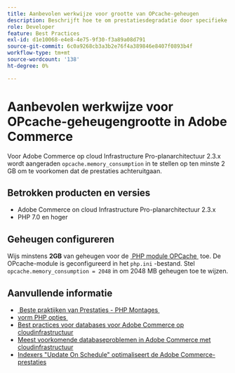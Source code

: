 ```yaml
---
title: Aanbevolen werkwijze voor grootte van OPcache-geheugen
description: Beschrijft hoe te om prestatiesdegradatie door specifieke montages van OPcache geheugenconsumptie op Adobe Commerce projecten te vermijden.
role: Developer
feature: Best Practices
exl-id: d1e10068-e4e8-4e75-9f30-f3a89a08d791
source-git-commit: 6c0a9268cb3a3b2e76f4a389846e8407f0893b4f
workflow-type: tm+mt
source-wordcount: '138'
ht-degree: 0%

---
```


# Aanbevolen werkwijze voor OPcache-geheugengrootte in Adobe Commerce

Voor Adobe Commerce op cloud Infrastructure Pro-planarchitectuur 2.3.x wordt aangeraden `opcache.memory_consumption` in te stellen op ten minste 2 GB om te voorkomen dat de prestaties achteruitgaan.

## Betrokken producten en versies

* Adobe Commerce on cloud Infrastructure Pro-planarchitectuur 2.3.x
* PHP 7.0 en hoger

## Geheugen configureren

Wijs minstens **2GB** van geheugen voor de [&#x200B; PHP module OPCache &#x200B;](https://www.php.net/manual/en/book.opcache.php) toe. De OPcache-module is geconfigureerd in het `php.ini` -bestand. Stel `opcache.memory_consumption = 2048` in om 2048 MB geheugen toe te wijzen.

## Aanvullende informatie

* [&#x200B; Beste praktijken van Prestaties - PHP Montages &#x200B;](../../../performance/software.md#php-settings)
* [&#x200B; vorm PHP opties &#x200B;](https://experienceleague.adobe.com/nl/docs/commerce-cloud-service/user-guide/configure/app/configure-app-yaml)
* [Best practices voor databases voor Adobe Commerce op cloudinfrastructuur](database-on-cloud.md)
* [Meest voorkomende databaseproblemen in Adobe Commerce met cloudinfrastructuur](../maintenance/resolve-database-performance-issues.md)
* [Indexers &quot;Update On Schedule&quot; optimaliseert de Adobe Commerce-prestaties](../maintenance/indexer-configuration.md)
